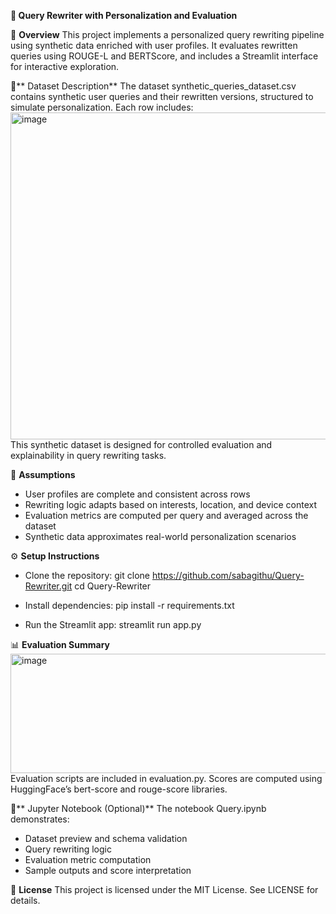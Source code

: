 **📌 Query Rewriter with Personalization and Evaluation**

🧠 **Overview**
This project implements a personalized query rewriting pipeline using synthetic data enriched with user profiles. It evaluates rewritten queries using ROUGE-L and BERTScore, and includes a Streamlit interface for interactive exploration.

📁** Dataset Description**
The dataset synthetic_queries_dataset.csv contains synthetic user queries and their rewritten versions, structured to simulate personalization. Each row includes:
<img width="873" height="523" alt="image" src="https://github.com/user-attachments/assets/717f3dac-abbb-4d49-acfc-2196edcab51b" />
This synthetic dataset is designed for controlled evaluation and explainability in query rewriting tasks.


📐 **Assumptions**
- User profiles are complete and consistent across rows
- Rewriting logic adapts based on interests, location, and device context
- Evaluation metrics are computed per query and averaged across the dataset
- Synthetic data approximates real-world personalization scenarios

⚙️ **Setup Instructions**
- Clone the repository:
git clone https://github.com/sabagithu/Query-Rewriter.git
cd Query-Rewriter


- Install dependencies:
pip install -r requirements.txt


- Run the Streamlit app:
streamlit run app.py

📊 **Evaluation Summary**
<img width="870" height="191" alt="image" src="https://github.com/user-attachments/assets/43dca02d-09c2-4266-bc16-9cfcd2015b1b" />
Evaluation scripts are included in evaluation.py. Scores are computed using HuggingFace’s bert-score and rouge-score libraries.


📓** Jupyter Notebook (Optional)**
The notebook Query.ipynb demonstrates:
- Dataset preview and schema validation
- Query rewriting logic
- Evaluation metric computation
- Sample outputs and score interpretation

📜 **License**
This project is licensed under the MIT License. See LICENSE for details.

